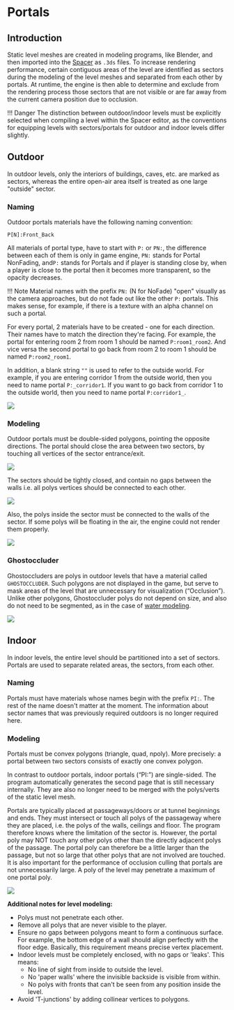 # Portals

## Introduction

Static level meshes are created in modeling programs, like Blender, and then imported into the [Spacer](../worlds/spacer.md) as `.3ds` files. To increase rendering performance, certain contiguous areas of the level are identified as sectors during the modeling of the level meshes and separated from each other by portals. At runtime, the engine is then able to determine and exclude from the rendering process those sectors that are not visible or are far away from the current camera position due to occlusion.

!!! Danger
    The distinction between outdoor/indoor levels must be explicitly selected when compiling a level within the Spacer editor, as the conventions for equipping levels with sectors/portals for outdoor and indoor levels differ slightly.

## Outdoor
In outdoor levels, only the interiors of buildings, caves, etc. are marked as sectors, whereas the entire open-air area itself is treated as one large "outside" sector. 

### Naming

Outdoor portals materials have the following naming convention: 
```
P[N]:Front_Back
```

All materials of portal type, have to start with `P:` or `PN:`, the difference between each of them is only in game engine, `PN:` stands for Portal NonFading, and`P:` stands for Portals and if player is standing close by, when a player is close to the portal then it becomes more transparent, so the opacity decreases.

!!! Note
    Material names with the prefix `PN:` (N for NoFade) "open" visually as the camera approaches, but do not fade out like the other `P:` portals. This makes sense, for example, if there is a texture with an alpha channel on such a portal.

For every portal, 2 materials have to be created - one for each direction. Their names have to match the direction they're facing. For example, the portal for entering room 2 from room 1 should be named `P:room1_room2`. And vice versa the second portal to go back from room 2 to room 1 should be named `P:room2_room1`.

In addition, a blank string `""` is used to refer to the outside world. For example, if you are entering corridor 1 from the outside world, then you need to name portal `P:_corridor1`. If you want to go back from corridor 1 to the outside world, then you need to name portal `P:corridor1_`.


![](../../assets/images/portals/outdoor_naming.png)


### Modeling
Outdoor portals must be double-sided polygons, pointing the opposite directions. The portal should close the area between two sectors, by touching all vertices of the sector entrance/exit. 

![](../../assets/images/portals/outdoor_modeling1.png)

The sectors should be tightly closed, and contain no gaps between the walls i.e. all polys vertices should be connected to each other.

![](../../assets/images/portals/outdoor_modeling2.png)   

Also, the polys inside the sector must be connected to the walls of the sector. If some polys will be floating in the air, the engine could not render them properly.

![](../../assets/images/portals/outdoor_modeling3.JPG)


### Ghostoccluder

Ghostoccluders are polys in outdoor levels that have a material called `GHOSTOCCLUDER`. Such polygons are not displayed in the game, but serve to mask areas of the level that are unnecessary for visualization (“Occlusion”). Unlike other polygons, Ghostoccluder polys do not depend on size, and also do not need to be segmented, as in the case of [water modeling](water.md#segmentation). 

![](../../assets/images/portals/ghostoccluder.png)

## Indoor
In indoor levels, the entire level should be partitioned into a set of sectors. Portals are used to separate related areas, the sectors, from each other. 

### Naming
Portals must have materials whose names begin with the prefix `PI:`. The rest of the name doesn't matter at the moment. The information about sector names that was previously required outdoors is no longer required here.

### Modeling
Portals must be convex polygons (triangle, quad, npoly). More precisely: a portal between two sectors consists of exactly one convex polygon. 

In contrast to outdoor portals, indoor portals (“PI:”) are single-sided. The program automatically generates the second page that is still necessary internally. They are also no longer need to be merged with the polys/verts of the static level mesh. 

Portals are typically placed at passageways/doors or at tunnel beginnings and ends. They must intersect or touch all polys of the passageway where they are placed, i.e. the polys of the walls, ceilings and floor. The program therefore knows where the limitation of the sector is. However, the portal poly may NOT touch any other polys other than the directly adjacent polys of the passage. The portal poly can therefore be a little larger than the passage, but not so large that other polys that are not involved are touched. It is also important for the performance of occlusion culling that portals are not unnecessarily large. A poly of the level may penetrate a maximum of one portal poly.

![](../../assets/images/portals/indoor_modeling1.png)

**Additional notes for level modeling:**

- Polys must not penetrate each other.
- Remove all polys that are never visible to the player.
- Ensure no gaps between polygons meant to form a continuous surface. For example, the bottom edge of a wall should align perfectly with the floor edge. Basically, this requirement means precise vertex placement. 
- Indoor levels must be completely enclosed, with no gaps or 'leaks'. This means:
    - No line of sight from inside to outside the level.
    - No 'paper walls' where the invisible backside is visible from within.
    - No polys with fronts that can't be seen from any position inside the level.
- Avoid 'T-junctions' by adding collinear vertices to polygons.



[^1]: Inspired by the article about portals from [Gothic Editing Wiki](https://wiki.worldofgothic.de/doku.php?id=zengin:portale)
[^2]: Special thanks to Anrez_ for help with images and naming conventions explanation.